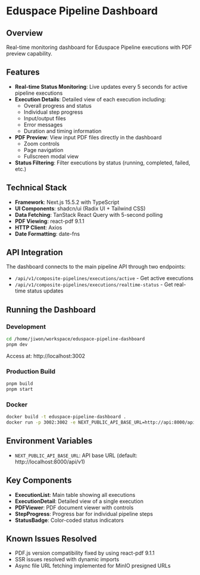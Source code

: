 # Eduspace Pipeline Dashboard

## Overview
Real-time monitoring dashboard for Eduspace Pipeline executions with PDF preview capability.

## Features
- **Real-time Status Monitoring**: Live updates every 5 seconds for active pipeline executions
- **Execution Details**: Detailed view of each execution including:
  - Overall progress and status
  - Individual step progress
  - Input/output files
  - Error messages
  - Duration and timing information
- **PDF Preview**: View input PDF files directly in the dashboard
  - Zoom controls
  - Page navigation  
  - Fullscreen modal view
- **Status Filtering**: Filter executions by status (running, completed, failed, etc.)

## Technical Stack
- **Framework**: Next.js 15.5.2 with TypeScript
- **UI Components**: shadcn/ui (Radix UI + Tailwind CSS)
- **Data Fetching**: TanStack React Query with 5-second polling
- **PDF Viewing**: react-pdf 9.1.1
- **HTTP Client**: Axios
- **Date Formatting**: date-fns

## API Integration
The dashboard connects to the main pipeline API through two endpoints:
- `/api/v1/composite-pipelines/executions/active` - Get active executions
- `/api/v1/composite-pipelines/executions/realtime-status` - Get real-time status updates

## Running the Dashboard

### Development
```bash
cd /home/jiwon/workspace/eduspace-pipeline-dashboard
pnpm dev
```
Access at: http://localhost:3002

### Production Build
```bash
pnpm build
pnpm start
```

### Docker
```bash
docker build -t eduspace-pipeline-dashboard .
docker run -p 3002:3002 -e NEXT_PUBLIC_API_BASE_URL=http://api:8000/api/v1 eduspace-pipeline-dashboard
```

## Environment Variables
- `NEXT_PUBLIC_API_BASE_URL`: API base URL (default: http://localhost:8000/api/v1)

## Key Components
- **ExecutionList**: Main table showing all executions
- **ExecutionDetail**: Detailed view of a single execution
- **PDFViewer**: PDF document viewer with controls
- **StepProgress**: Progress bar for individual pipeline steps
- **StatusBadge**: Color-coded status indicators

## Known Issues Resolved
- PDF.js version compatibility fixed by using react-pdf 9.1.1
- SSR issues resolved with dynamic imports
- Async file URL fetching implemented for MinIO presigned URLs